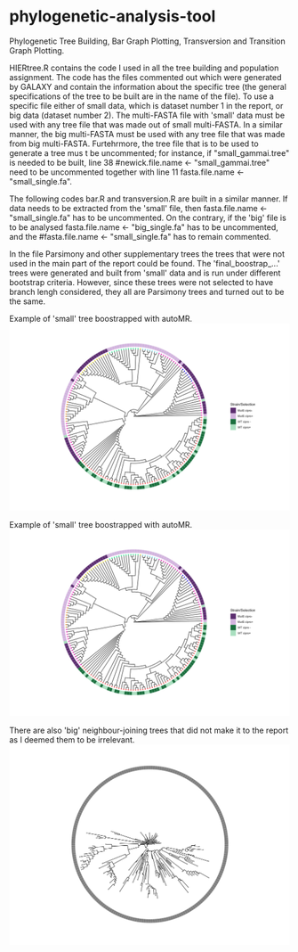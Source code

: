 # phylogenetic-analysis-tool
Phylogenetic Tree Building, Bar Graph Plotting, Transversion and Transition Graph Plotting.

HIERtree.R contains the code I used in all the tree building and population assignment.
The code has the files commented out which were generated by GALAXY and contain the information about the specific tree (the general specifications of the tree to be built are in the name of the file). To use a specific file either of small data, which is dataset number 1 in the report, or big data (dataset number 2). The multi-FASTA file with 'small' data must be used with any tree file that was made out of small multi-FASTA. In a similar manner, the big multi-FASTA must be used with any tree file that was made from big multi-FASTA. Furtehrmore, the tree file that is to be used to generate a tree mus t be uncommented; for instance, if "small_gammai.tree" is needed to be built, line 38 #newick.file.name <- "small_gammai.tree" need to be uncommented together with line 11 fasta.file.name <- "small_single.fa".

The following codes bar.R and transversion.R are built in a similar manner. If data needs to be extracted from the 'small' file, then fasta.file.name <- "small_single.fa" has to be uncommented. On the contrary, if the 'big' file is to be analysed fasta.file.name <- "big_single.fa" has to be uncommented, and the #fasta.file.name <- "small_single.fa" has to remain commented.

In the file Parsimony and other supplementary trees the trees that were not used in the main part of the report could be found. The 'final_boostrap_...' trees were generated and built from 'small' data and is run under different bootstrap criteria. However, since these trees were not selected to have branch lengh considered, they all are Parsimony trees and turned out to be the same.

Example of 'small' tree boostrapped with autoMR.
![Example 'small' tree boostrapped with autoMR](https://github.com/Laurita-sta/phylogenetic-analysis-tool/raw/main/Parsimony%20and%20other%20supplementary%20trees/final_bootstrap_autoMR.png)

Example of 'small' tree boostrapped with autoMR.
![Example 'small' tree bootsrapped with autoMRE](https://github.com/Laurita-sta/phylogenetic-analysis-tool/blob/main/Parsimony%20and%20other%20supplementary%20trees/final_bootstrap_autoMRE.png)

There are also 'big' neighbour-joining trees that did not make it to the report as I deemed them to be irrelevant.
![Example of neighbour-joining tree that was not relevant for the report](https://github.com/Laurita-sta/phylogenetic-analysis-tool/raw/main/Parsimony%20and%20other%20supplementary%20trees/big_NJ_circular.png)
